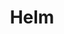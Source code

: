 ---
title: "Helm"
description: "Application management"
weight: 3
banner: "98e16360-a366-4b78-8e0a-031da07fdacb/images/helm.png"
tags: [kubernetes,helm]
categories: [introductory]
---
